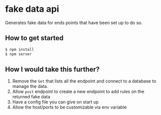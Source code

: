 # fake data api

Generates fake data for ends points that have been set up to do so.

## How to get started

```sh
$ npm install
$ npm server
```

## How I would take this further?

1. Remove the `Set` that lists all the endpoint and connect to a database to manage the data.
2. Allow `post` endpoint to create a new endpoint to add rules on the returned fake data
3. Have a config file you can give on start up
4. Allow the host/ports to be customizable via env variable